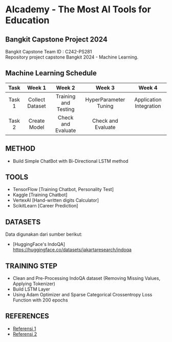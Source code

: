 # AIcademy - The Most AI Tools for Education

## Bangkit Capstone Project 2024  

Bangkit Capstone Team ID : C242-PS281  
Repository project capstone Bangkit 2024 - Machine Learning.  

## Machine Learning Schedule  
|  Task  |        Week 1        |           Week 2         |        Week 3            |        Week 4             |     
| :----: | :------------------: | :----------------------: | :----------------------: | :-----------------------: | 
| Task 1 | Collect Dataset      | Training and Testing     | HyperParameter Tuning    | Application Integration   | 
| Task 2 | Create Model         | Check and Evaluate       | Check and Evaluate       |                           | 

## METHOD  
- Build Simple ChatBot with Bi-Directional LSTM method
  
## TOOLS  
- TensorFlow [Training Chatbot, Personality Test] 
- Kaggle [Training Chatbot]
- VertexAI [Hand-written digits Calculator]
- ScikitLearn [Career Prediction]

## DATASETS  
Data digunakan dari sumber berikut:  
- [HuggingFace's IndoQA] https://huggingface.co/datasets/jakartaresearch/indoqa  

## TRAINING STEP
 
- Clean and Pre-Processing IndoQA dataset (Removing Missing Values, Applying Tokenizer)
- Build LSTM Layer
- Using Adam Optimizer and Sparse Categorical Crossentropy Loss Function with 200 epochs  

## REFERENCES  
- [Referensi 1](#link-referensi-1)  
- [Referensi 2](#link-referensi-2)  
